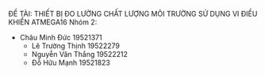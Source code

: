 ĐỀ TÀI: THIẾT BỊ ĐO LƯỜNG CHẤT LƯỢNG MÔI TRƯỜNG SỬ DỤNG VI ĐIỀU KHIỂN ATMEGA16
Nhóm 2: 
  - Châu Minh Đức	19521371
	- Lê Trường Thịnh	19522279
	- Nguyễn Văn Thắng	19522212
	- Đỗ Hữu Mạnh	19521823
